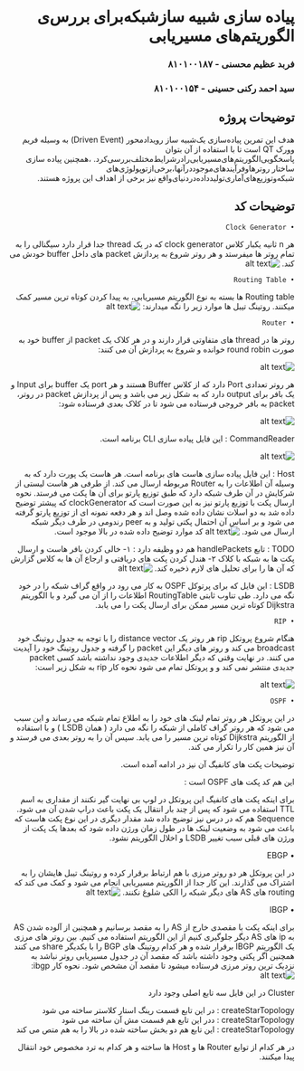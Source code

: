 <div dir="rtl">

# پیاده سازی‌ شبیه‌ ساز‌شبکه‌برا‌ی بررس‌ی الگوریتم‌های مسیریابی‌
### فربد عظیم محسنی - ۸۱۰۱۰۰۱۸۷
### سید احمد رکنی حسینی - ۸۱۰۱۰۰۱۵۴

## توضیحات پروژه
هدف این تمرین پیاده‌سازی‌ یک‌شبیه‌ ساز رویداد‌محور (Driven Event)‌ به وسیله فریم وورک QT است تا‌ با‌ استفاده‌ از‌ آن‌ بتوان
پاسخگویی‌الگوریتم‌های‌مسیریابی‌را‌در‌شرایط‌مختلف‌بررسی‌کرد.
،همچنین‌ پیاده سازی ساختار روترها‌و‌فرآیند‌های‌موجود‌در‌آنها‌،برخی‌از‌توپولوژی‌های‌ شبکه‌و‌توزیع‌های‌آماری‌تولید‌داده‌در‌دنیای‌واقع نیز برخی از اهداف این پروژه هستند.

## توضیحات کد

    • Clock Generator
هر n ثانیه یکبار کلاس clock generator که در یک thread جدا قرار دارد سیگنالی را به تمام روتر ها میفرستد و هر روتر شروع به پردازش packet های داخل buffer خودش می کند.
![alt text](image.png)

    • Routing Table
Routing table  ها بسته به نوع الگوریتم مسیریابی، به پیدا کردن کوتاه ترین مسیر کمک میکنند. روتینگ تیبل ها موارد زیر را نگه میدارند:
![alt text](image-1.png)







    • Router
روتر ها در thread های متفاوتی قرار دارند و در هر کلاک یک packet از buffer خود به صورت round robin خوانده و شروع به پردازش آن می کنند:

![alt text](image-2.png)



هر روتر تعدادی Port دارد که از کلاس Buffer هستند و هر port یک buffer برای Input و یک بافر برای output دارد که به شکل زیر می باشد و پس از پردازش packet در روتر، packet به بافر خروجی فرستاده می شود تا در کلاک بعدی فرستاده شود:

![alt text](image-3.png)


CommandReader : این فایل پیاده سازی CLI برنامه است.

![alt text](image-4.png)

Host : این فایل پیاده سازی هاست های برنامه است. هر هاست یک پورت دارد که به وسیله آن اطلاعات را به Router مربوطه ارسال می کند. از طرفی هر هاست لیستی از شرکایش در آن طرف شبکه دارد که طبق توزیع پارتو برای آن ها پکت می فرستد.
نحوه ارسال پکت با توزیع پارتو نیز به این صورت است که clockGenerator که پیشتر توضیح داده شد به دو اسلات نشان داده شده وصل اند و هر دفعه نمونه ای از توزیع پارتو گرفته می شود و بر اساس آن احتمال پکتی تولید و به peer رندومی در طرف دیگر شبکه ارسال می شود.
![alt text](image-5.png)
کد موارد توضیح داده شده در بالا موجود است.


TODO : تابع handlePackets هم دو وظیفه دارد :
۱- خالی کردن بافر هاست و ارسال پکت ها به شبکه با کلاک
۲- هندل کردن پکت های دریافتی و ارجاع آن ها به کلاس گزارش که آن ها را برای تحلیل های لازم ذخیره کند.
![alt text](image-6.png)







LSDB : این فایل که برای پرتوکل OSPF به کار می رود در واقع گراف شبکه را در خود نگه می دارد.
طی تناوب ثابتی RoutingTable اطلاعات را از آن می گیرد و با الگوریتم Dijkstra کوتاه ترین مسیر ممکن برای ارسال پکت را می یابد.





    • RIP
هنگام شروع پروتکل rip هر روتر یک distance vector را با توجه به جدول روتینگ خود broadcast می کند و روتر های دیگر این packet را گرفته و جدول روتینگ خود را آپدیت می کنند.
در نهایت وقتی که دیگر اطلاعات جدیدی وجود نداشته باشد کسی packet  جدیدی منتشر نمی کند و و پروتکل تمام می شود نحوه کار rip به شکل زیر است: 

![alt text](image-7.png)

    • OSPF

در این پروتکل هر روتر تمام لینک های خود را به اطلاع تمام شبکه می رساند و این سبب می شود که هر روتر گراف کاملی از شبکه را نگه می دارد (‌ همان LSDB ) و با استفاده از الگوریتم Dijkstra کوتاه ترین مسیر را می یابد. سپس آن را به روتر بعدی می فرستد و آن نیز همین کار را تکرار می کند.

توضیحات پکت های کانفیگ آن نیز در ادامه آمده است.

این هم کد پکت های OSPF است :

برای اینکه پکت های کانفیگ این پروتکل در لوپ بی نهایت گیر نکنند از مقداری به اسم TTL استفاده می شود که پس از چند بار انتقال یک پکت باعث دراپ شدن آن می شود.
Sequence هم که در درس نیز توضیح داده شد مقدار دیگری در این نوع پکت هاست که باعث می شود به  وضعیت لینک ها در طول زمان ورژن داده شود که بعدها یک پکت از ورژن های قبلی سبب تغییر LSDB و اخلال الگوریتم نشود.



 • EBGP

در این پروتکل هر دو روتر مرزی با هم ارتباط برقرار کرده و روتینگ تیبل هایشان را به اشتراک می گذارند.
این کار جدا از الگوریتم مسیریابی انجام می شود و کمک می کند که routing های AS های دیگر شبکه را الکی شلوغ نکنند.
![alt text](image-8.png)

• IBGP

برای اینکه پکت با مقصدی خارج از AS را به مقصد برسانیم و همچنین از آلوده شدن AS به ip های AS دیگر جلوگیری کنیم از این الگوریتم استفاده می کنیم. بین روتر های مرزی یک الگوریتم IBGP برقرار شده و هر کدام روتینگ های BGP را با یکدیگر share می کنند همچنین اگر پکتی وجود داشته باشد که  مقصد آن در جدول مسیریابی روتر نباشد به نزدیک ترین روتر مرزی فرستاده میشود تا مقصد آن مشخص شود. نحوه کار ibgp:
![`alt text`](image-9.png)

Cluster 
در این فایل سه تابع اصلی وجود دارد

createStarTopology :‌
در این تابع قسمت رینگ استار کلاستر ساخته می شود  
createStarTopology :
ددر این تابع هم قسمت مش آن ساخته می شود
createStarTopology :
این تابع هم دو بخش ساخته شده در بالا را به هم متص می کند

در هر کدام از توابع Router ها و Host ها ساخته و هر کدام به ترد مخصوص خود انتقال پیدا میکنند.



</div>
